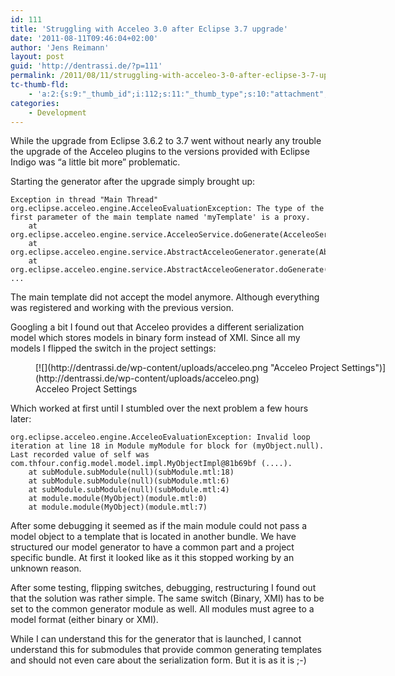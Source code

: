 ```yaml
---
id: 111
title: 'Struggling with Acceleo 3.0 after Eclipse 3.7 upgrade'
date: '2011-08-11T09:46:04+02:00'
author: 'Jens Reimann'
layout: post
guid: 'http://dentrassi.de/?p=111'
permalink: /2011/08/11/struggling-with-acceleo-3-0-after-eclipse-3-7-upgrade/
tc-thumb-fld:
    - 'a:2:{s:9:"_thumb_id";i:112;s:11:"_thumb_type";s:10:"attachment";}'
categories:
    - Development
---
```


While the upgrade from Eclipse 3.6.2 to 3.7 went without nearly any trouble the upgrade of the Acceleo plugins to the versions provided with Eclipse Indigo was “a little bit more” problematic.

<!-- more -->

Starting the generator after the upgrade simply brought up:

```
Exception in thread "Main Thread" org.eclipse.acceleo.engine.AcceleoEvaluationException: The type of the first parameter of the main template named 'myTemplate' is a proxy.
    at org.eclipse.acceleo.engine.service.AcceleoService.doGenerate(AcceleoService.java:507)
    at org.eclipse.acceleo.engine.service.AbstractAcceleoGenerator.generate(AbstractAcceleoGenerator.java:175)
    at org.eclipse.acceleo.engine.service.AbstractAcceleoGenerator.doGenerate(AbstractAcceleoGenerator.java:154)
...
```

The main template did not accept the model anymore. Although everything was registered and working with the previous version.

Googling a bit I found out that Acceleo provides a different serialization model which stores models in binary form instead of XMI. Since all my models I flipped the switch in the project settings:

<figure aria-describedby="caption-attachment-112" class="wp-caption alignnone" id="attachment_112" style="width: 625px">[![](http://dentrassi.de/wp-content/uploads/acceleo.png "Acceleo Project Settings")](http://dentrassi.de/wp-content/uploads/acceleo.png)<figcaption class="wp-caption-text" id="caption-attachment-112">Acceleo Project Settings</figcaption></figure>Which worked at first until I stumbled over the next problem a few hours later:

```
org.eclipse.acceleo.engine.AcceleoEvaluationException: Invalid loop iteration at line 18 in Module myModule for block for (myObject.null). Last recorded value of self was com.thfour.config.model.model.impl.MyObjectImpl@81b69bf (....).
    at subModule.subModule(null)(subModule.mtl:18)
    at subModule.subModule(null)(subModule.mtl:6)
    at subModule.subModule(null)(subModule.mtl:4)
    at module.module(MyObject)(module.mtl:0)
    at module.module(MyObject)(module.mtl:7)
```

After some debugging it seemed as if the main module could not pass a model object to a template that is located in another bundle. We have structured our model generator to have a common part and a project specific bundle. At first it looked like as it this stopped working by an unknown reason.

After some testing, flipping switches, debugging, restructuring I found out that the solution was rather simple. The same switch (Binary, XMI) has to be set to the common generator module as well. All modules must agree to a model format (either binary or XMI).

While I can understand this for the generator that is launched, I cannot understand this for submodules that provide common generating templates and should not even care about the serialization form. But it is as it is ;-)
